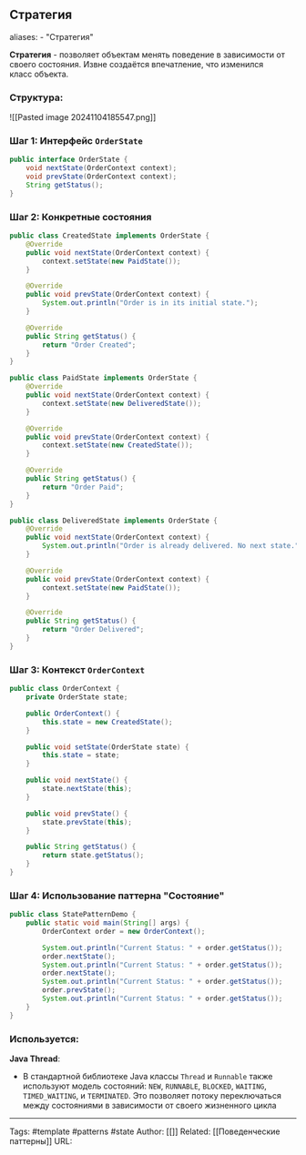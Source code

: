 ## Стратегия

aliases: 
	- "Стратегия"

**Стратегия** - позволяет объектам менять поведение в зависимости от своего состояния. Извне создаётся впечатление, что изменился класс объекта.

### Структура:
![[Pasted image 20241104185547.png]]


### Шаг 1: Интерфейс `OrderState`
```java
public interface OrderState {
    void nextState(OrderContext context);
    void prevState(OrderContext context);
    String getStatus();
}
```

### Шаг 2: Конкретные состояния

```java
public class CreatedState implements OrderState {
    @Override
    public void nextState(OrderContext context) {
        context.setState(new PaidState());
    }

    @Override
    public void prevState(OrderContext context) {
        System.out.println("Order is in its initial state.");
    }

    @Override
    public String getStatus() {
        return "Order Created";
    }
}

public class PaidState implements OrderState {
    @Override
    public void nextState(OrderContext context) {
        context.setState(new DeliveredState());
    }

    @Override
    public void prevState(OrderContext context) {
        context.setState(new CreatedState());
    }

    @Override
    public String getStatus() {
        return "Order Paid";
    }
}

public class DeliveredState implements OrderState {
    @Override
    public void nextState(OrderContext context) {
        System.out.println("Order is already delivered. No next state.");
    }

    @Override
    public void prevState(OrderContext context) {
        context.setState(new PaidState());
    }

    @Override
    public String getStatus() {
        return "Order Delivered";
    }
}
```

### Шаг 3: Контекст `OrderContext`

```java
public class OrderContext {
    private OrderState state;

    public OrderContext() {
        this.state = new CreatedState();
    }

    public void setState(OrderState state) {
        this.state = state;
    }

    public void nextState() {
        state.nextState(this);
    }

    public void prevState() {
        state.prevState(this);
    }

    public String getStatus() {
        return state.getStatus();
    }
}
```

### Шаг 4: Использование паттерна "Состояние"

```java
public class StatePatternDemo {
    public static void main(String[] args) {
        OrderContext order = new OrderContext();

        System.out.println("Current Status: " + order.getStatus());
        order.nextState();
        System.out.println("Current Status: " + order.getStatus());
        order.nextState();
        System.out.println("Current Status: " + order.getStatus());
        order.prevState();
        System.out.println("Current Status: " + order.getStatus());
    }
}
```
### Используется:

**Java Thread**:
- В стандартной библиотеке Java классы `Thread` и `Runnable` также используют модель состояний: `NEW`, `RUNNABLE`, `BLOCKED`, `WAITING`, `TIMED_WAITING`, и `TERMINATED`. Это позволяет потоку переключаться между состояниями в зависимости от своего жизненного цикла

---
Tags: #template #patterns #state
Author: [[]]
Related: [[Поведенческие паттерны]]
URL: 